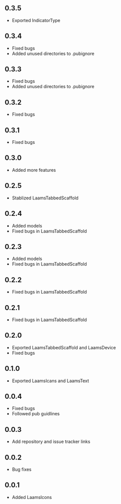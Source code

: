 ## 0.3.5
- Exported IndicatorType
## 0.3.4
- Fixed bugs
- Added unused directories to .pubignore
## 0.3.3
- Fixed bugs
- Added unused directories to .pubignore
## 0.3.2
- Fixed bugs
## 0.3.1
- Fixed bugs
## 0.3.0
- Added more features
## 0.2.5
- Stablized LaamsTabbedScaffold
## 0.2.4
- Added models
- Fixed bugs in LaamsTabbedScaffold
## 0.2.3
- Added models
- Fixed bugs in LaamsTabbedScaffold
## 0.2.2
- Fixed bugs in LaamsTabbedScaffold
## 0.2.1
- Fixed bugs in LaamsTabbedScaffold
## 0.2.0
- Exported LaamsTabbedScaffold and LaamsDevice
- Fixed bugs
## 0.1.0
- Exported LaamsIcans and LaamsText
## 0.0.4
- Fixed bugs
- Followed pub guidlines
## 0.0.3
- Add repository and issue tracker links
## 0.0.2
- Bug fixes
## 0.0.1
- Added LaamsIcons